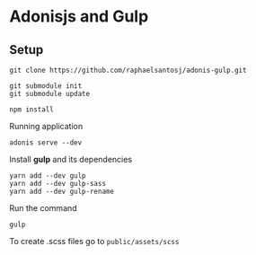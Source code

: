 # Adonisjs and Gulp

## Setup
```
git clone https://github.com/raphaelsantosj/adonis-gulp.git
```

```
git submodule init 
git submodule update
```

```
npm install
```
Running application
```
adonis serve --dev
```
Install **gulp** and its dependencies

```
yarn add --dev gulp
yarn add --dev gulp-sass
yarn add --dev gulp-rename
```
Run the command
```
gulp
```
To create .scss files go to `public/assets/scss`
